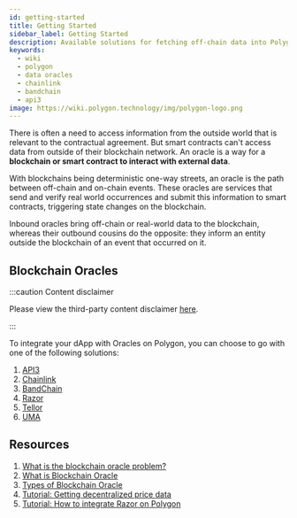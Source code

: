 ```yaml
---
id: getting-started
title: Getting Started
sidebar_label: Getting Started
description: Available solutions for fetching off-chain data into Polygon dApps
keywords:
  - wiki
  - polygon
  - data oracles
  - chainlink
  - bandchain
  - api3
image: https://wiki.polygon.technology/img/polygon-logo.png
---
```


There is often a need to access information from the outside world that is relevant to the contractual agreement. But smart contracts can't access data from outside of their blockchain network. An oracle is a way for a **blockchain or smart contract to interact with external data**.

With blockchains being deterministic one-way streets, an oracle is the path between off-chain and on-chain events. These oracles are services that send and verify real world occurrences and submit this information to smart contracts, triggering state changes on the blockchain.

Inbound oracles bring off-chain or real-world data to the blockchain, whereas their outbound cousins do the opposite: they inform an entity outside the blockchain of an event that occurred on it.

## Blockchain Oracles

:::caution Content disclaimer

Please view the third-party content disclaimer [<ins>here</ins>](https://github.com/maticnetwork/matic-docs/blob/master/CONTENT_DISCLAIMER.md).

:::

To integrate your dApp with Oracles on Polygon, you can choose to go with one of the following solutions:

 1. [API3](api3.md)
 2. [Chainlink](chainlink.md)
 3. [BandChain](bandchain.md)
 4. [Razor](razor.md)
 5. [Tellor](tellor.md)
 6. [UMA](optimisticoracle.md)

## Resources

1. [What is the blockchain oracle problem?](https://blog.chain.link/what-is-the-blockchain-oracle-problem/)
1. [What is Blockchain Oracle](https://cryptobriefing.com/what-is-blockchain-oracle/)
2. [Types of Blockchain Oracle](https://blockchainhub.net/blockchain-oracles/)
3. [Tutorial: Getting decentralized price data](https://docs.chain.link/docs/get-the-latest-price)
4. [Tutorial: How to integrate Razor on Polygon](https://docs.razor.network/tutorial/matic/)
